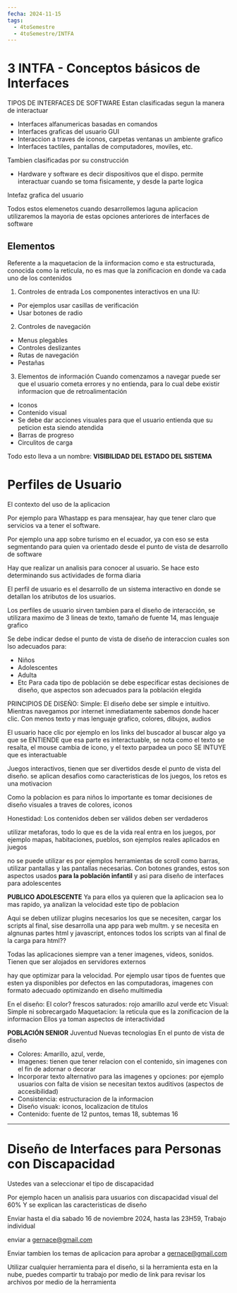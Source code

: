 ```yaml
---
fecha: 2024-11-15
tags:
  - 4toSemestre
  - 4toSemestre/INTFA
---
```

# 3 INTFA - Conceptos básicos de Interfaces

TIPOS DE INTERFACES DE SOFTWARE
Estan clasificadas segun la manera de interactuar
- Interfaces alfanumericas basadas en comandos
- Interfaces graficas del usuario GUI
- Interaccion a traves de iconos, carpetas ventanas un ambiente grafico
- Interfaces tactiles, pantallas de computadores, moviles, etc.

Tambien clasificadas por su construcción
- Hardware y software es decir dispositivos que el dispo. permite interactuar cuando se toma fisicamente, y desde la parte logica

Intefaz grafica del usuario

Todos estos elemenetos cuando desarrollemos laguna aplicacion utilizaremos la mayoria de estas opciones anteriores de interfaces de software

## Elementos
Referente a la maquetacion de la iinformacion como e sta estructurada, conocida como la reticula, no es mas que la zonificacion en donde va cada uno de los contenidos

1. Controles de entrada
Los componentes interactivos en una IU:
- Por ejemplos usar casillas de verificación
- Usar botones de radio

2. Controles de navegación
- Menus plegables
- Controles deslizantes
- Rutas de navegación
- Pestañas

3. Elementos de información
Cuando comenzamos a navegar puede ser que el usuario cometa errores y no entienda, para lo cual debe existir informacion que de retroalimentación
- Iconos
- Contenido visual
- Se debe dar acciones visuales para que el usuario entienda que su peticion esta siendo atendida
- Barras de progreso
- Circulitos de carga

Todo esto lleva a un nombre:
**VISIBILIDAD DEL ESTADO DEL SISTEMA**

# Perfiles de Usuario
El contexto del uso de la aplicacion

Por ejemplo para Whastapp es para mensajear, hay que tener claro que servicios va a tener el software.

Por ejemplo una app sobre turismo en el ecuador, ya con eso se esta segmentando para quien va orientado desde el punto de vista de desarrollo de software

Hay que realizar un analisis para conocer al usuario. Se hace esto determinando sus actividades de forma diaria

El perfil de usuario es el desarrollo de un sistema interactivo en donde se detallan los atributos de los usuarios.

Los perfiles de usuario sirven tambien para el diseño de interacción, se utilizara maximo de 3 lineas de texto, tamaño de fuente 14, mas lenguaje grafico

Se debe indicar dedse el punto de vista de diseño de interaccion cuales son lso adecuados para:
- Niños
- Adolescentes
- Adulta
- Etc
Para cada tipo de población se debe especificar estas decisiones de diseño, que aspectos son adecuados para la población elegida

PRINCIPIOS DE DISEÑO:
Simple:
El diseño debe ser simple e intuitivo. Mientras navegamos por internet inmediatamente sabemos donde hacer clic. Con menos texto y mas lenguaje grafico, colores, dibujos, audios

El usuario hace clic por ejemplo en los links del buscador al buscar algo ya que se ENTIENDE que esa parte es interactuable, se nota como el texto se resalta, el mouse cambia de icono, y el texto parpadea un poco SE INTUYE que es interactuable

Juegos interactivos, tienen que ser divertidos desde el punto de vista del diseño. se aplican desafios como caracteristicas de los juegos, los retos es una motivacion

Como la poblacion es para niños lo importante es tomar decisiones de diseño visuales a traves de colores, iconos

Honestidad: Los contenidos deben ser válidos deben ser verdaderos

utilizar metaforas, todo lo que es de la vida real entra en los juegos, por ejemplo mapas, habitaciones, pueblos, son ejemplos reales aplicados en juegos

no se puede utilizar es por ejemplos herramientas de scroll como barras, utilizar pantallas y las pantallas necesarias. Con botones grandes, estos son aspectos usados **para la población infantil** y asi para diseño de interfaces para adolescentes 

**PUBLICO ADOLESCENTE**
Ya para ellos ya quieren que la aplicacion sea lo mas rapido, ya analizan la velocidad este tipo de poblacion

Aqui se deben utilizar plugins necesarios los que se necesiten, cargar los scripts al final, sise desarrolla una app para web multm. y se necesita en algnunas partes html y javascript, entonces todos los scripts van al final de la carga para html??

Todas las aplicaciones siempre van a tener imagenes, videos, sonidos. Tienen que ser alojados en servidores externos

hay que optimizar para la velocidad. Por ejemplo usar tipos de fuentes que esten ya disponibles por defectos en las computadoras, imagenes con formato adecuado optimizando en diseño multimedia

En el diseño:
El color? frescos saturados: rojo amarillo azul verde etc
Visual: Simple ni sobrecargado
Maquetacion: la reticula que es la zonificacion de la informacion
Ellos ya toman aspectos de interactividad

**POBLACIÓN SENIOR**
Juventud
Nuevas tecnologias
En el punto de vista de diseño
- Colores: Amarillo, azul, verde, 
- Imagenes: tienen que tener relacion con el contenido, sin imagenes con el fin de adornar o decorar
- Incorporar texto alternativo para las imagenes y opciones: por ejemplo usuarios con falta de vision se necesitan textos auditivos (aspectos de accesibilidad)
- Consistencia: estructuracion de la informacion
- Diseño visuak: iconos, localizacion de titulos
- Contenido: fuente de 12 puntos, temas 18, subtemas 16

___

# Diseño de Interfaces para Personas con Discapacidad

Ustedes van a seleccionar el tipo de discapacidad

Por ejemplo hacen un analisis para usuarios con discapacidad visual del 60%
Y se explican las caracteristicas de diseño

Enviar hasta el dia sabado 16 de noviembre 2024, hasta las 23H59, Trabajo individual

enviar a gernace@gmail.com

Enviar tambien los temas de aplicacion para aprobar a gernace@gmail.com

Utilizar cualquier herramienta para el diseño, si la herramienta esta en la nube, puedes compartir tu trabajo por medio de link para revisar los archivos por medio de la herramienta
